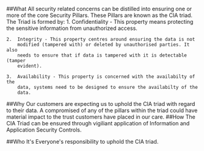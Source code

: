 ##What
All security related concerns can be distilled into ensuring one or more of the
core Security Pillars. These Pillars are known as the CIA triad.
The Triad is formed by:
    1.  Confidentiality - This property means protecting the sensitive
        information from unauthorized access.

    2.  Integrity - This property centres around ensuring the data is not
        modified (tampered with) or deleted by unauthorised parties. It also
        needs to ensure that if data is tampered with it is detectable (tamper
        evident).

    3.  Availability - This property is concerned with the availabilty of the
        data, systems need to be designed to ensure the availabilty of the
        data.
##Why
Our customers are expecting us to uphold the CIA triad with regard to their
data. A compromised of any of the pillars within the triad could have material
impact to the trust customers have placed in our care.
##How
The CIA Triad can be ensured through vigiliant application of Information and
Application Security Controls.

##Who
It's Everyone's responsibility to uphold the CIA triad.
```
